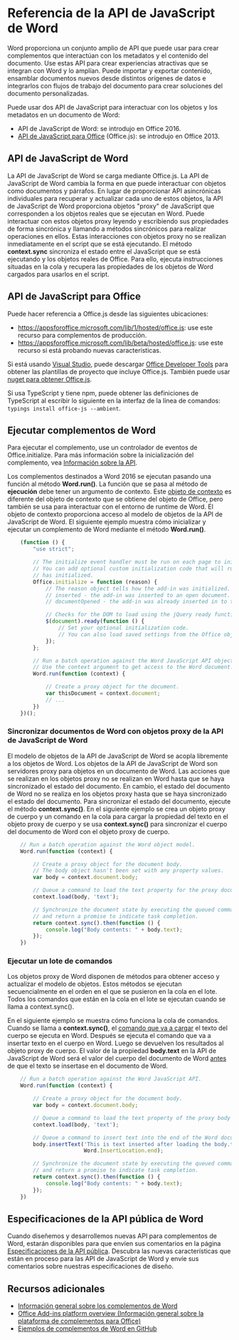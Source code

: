 # <a name="word-javascript-api-reference"></a>Referencia de la API de JavaScript de Word

Word proporciona un conjunto amplio de API que puede usar para crear complementos que interactúan con los metadatos y el contenido del documento. Use estas API para crear experiencias atractivas que se integran con Word y lo amplían. Puede importar y exportar contenido, ensamblar documentos nuevos desde distintos orígenes de datos e integrarlos con flujos de trabajo del documento para crear soluciones del documento personalizadas.

Puede usar dos API de JavaScript para interactuar con los objetos y los metadatos en un documento de Word:

- API de JavaScript de Word: se introdujo en Office 2016.
- [API de JavaScript para Office](../javascript-api-for-office.md) (Office.js): se introdujo en Office 2013.

## <a name="word-javascript-api"></a>API de JavaScript de Word

La API de JavaScript de Word se carga mediante Office.js. La API de JavaScript de Word cambia la forma en que puede interactuar con objetos como documentos y párrafos. En lugar de proporcionar API asincrónicas individuales para recuperar y actualizar cada uno de estos objetos, la API de JavaScript de Word proporciona objetos "proxy" de JavaScript que corresponden a los objetos reales que se ejecutan en Word. Puede interactuar con estos objetos proxy leyendo y escribiendo sus propiedades de forma sincrónica y llamando a métodos sincrónicos para realizar operaciones en ellos. Estas interacciones con objetos proxy no se realizan inmediatamente en el script que se está ejecutando. El método **context.sync** sincroniza el estado entre el JavaScript que se está ejecutando y los objetos reales de Office. Para ello, ejecuta instrucciones situadas en la cola y recupera las propiedades de los objetos de Word cargados para usarlos en el script.

## <a name="javascript-api-for-office"></a>API de JavaScript para Office

Puede hacer referencia a Office.js desde las siguientes ubicaciones:

* https://appsforoffice.microsoft.com/lib/1/hosted/office.js: use este recurso para complementos de producción.
* https://appsforoffice.microsoft.com/lib/beta/hosted/office.js: use este recurso si está probando nuevas características.

Si está usando [Visual Studio](https://www.visualstudio.com/products/free-developer-offers-vs), puede descargar [Office Developer Tools](https://www.visualstudio.com/features/office-tools-vs.aspx) para obtener las plantillas de proyecto que incluye Office.js.  También puede usar [nuget para obtener Office.js](https://www.nuget.org/packages/Microsoft.Office.js/).

Si usa TypeScript y tiene npm, puede obtener las definiciones de TypeScript al escribir lo siguiente en la interfaz de la línea de comandos: ```typings install office-js --ambient```.

## <a name="running-word-add-ins"></a>Ejecutar complementos de Word

Para ejecutar el complemento, use un controlador de eventos de Office.initialize. Para más información sobre la inicialización del complemento, vea [Información sobre la API](../../docs/develop/understanding-the-javascript-api-for-office.md).

Los complementos destinados a Word 2016 se ejecutan pasando una función al método **Word.run()**. La función que se pasa al método de **ejecución** debe tener un argumento de contexto. Este [objeto de contexto](../../reference/word/requestcontext.md) es diferente del objeto de contexto que se obtiene del objeto de Office, pero también se usa para interactuar con el entorno de runtime de Word. El objeto de contexto proporciona acceso al modelo de objetos de la API de JavaScript de Word. El siguiente ejemplo muestra cómo inicializar y ejecutar un complemento de Word mediante el método **Word.run()**.

```js
    (function () {
        "use strict";

        // The initialize event handler must be run on each page to initialize Office JS.
        // You can add optional custom initialization code that will run after OfficeJS
        // has initialized.
        Office.initialize = function (reason) {
            // The reason object tells how the add-in was initialized. The values can be:
            // inserted - the add-in was inserted to an open document.
            // documentOpened - the add-in was already inserted in to the document and the document was opened.

            // Checks for the DOM to load using the jQuery ready function.
            $(document).ready(function () {
                // Set your optional initialization code.
                // You can also load saved settings from the Office object.
            });
        };

        // Run a batch operation against the Word JavaScript API object model.
        // Use the context argument to get access to the Word document.
        Word.run(function (context) {

            // Create a proxy object for the document.
            var thisDocument = context.document;
            // ...
        })
    })();
```

### <a name="synchronizing-word-documents-with-word-javascript-api-proxy-objects"></a>Sincronizar documentos de Word con objetos proxy de la API de JavaScript de Word

El modelo de objetos de la API de JavaScript de Word se acopla libremente a los objetos de Word. Los objetos de la API de JavaScript de Word son servidores proxy para objetos en un documento de Word. Las acciones que se realizan en los objetos proxy no se realizan en Word hasta que se haya sincronizado el estado del documento. En cambio, el estado del documento de Word no se realiza en los objetos proxy hasta que se haya sincronizado el estado del documento. Para sincronizar el estado del documento, ejecute el método **context.sync()**. En el siguiente ejemplo se crea un objeto proxy de cuerpo y un comando en la cola para cargar la propiedad del texto en el objeto proxy de cuerpo y se usa **context.sync()** para sincronizar el cuerpo del documento de Word con el objeto proxy de cuerpo.

```js
    // Run a batch operation against the Word object model.
    Word.run(function (context) {

        // Create a proxy object for the document body.
        // The body object hasn't been set with any property values.
        var body = context.document.body;

        // Queue a command to load the text property for the proxy document body object.
        context.load(body, 'text');

        // Synchronize the document state by executing the queued commands,
        // and return a promise to indicate task completion.
        return context.sync().then(function () {
            console.log("Body contents: " + body.text);
        });
    })
```

### <a name="executing-a-batch-of-commands"></a>Ejecutar un lote de comandos

Los objetos proxy de Word disponen de métodos para obtener acceso y actualizar el modelo de objetos. Estos métodos se ejecutan secuencialmente en el orden en el que se pusieron en la cola en el lote. Todos los comandos que están en la cola en el lote se ejecutan cuando se llama a context.sync().

En el siguiente ejemplo se muestra cómo funciona la cola de comandos. Cuando se llama a **context.sync()**, el [comando que va a cargar](../../reference/word/loadoption.md) el texto del cuerpo se ejecuta en Word. Después se ejecuta el comando que va a insertar texto en el cuerpo en Word. Luego se devuelven los resultados al objeto proxy de cuerpo. El valor de la propiedad **body.text** en la API de JavaScript de Word será el valor del cuerpo del documento de Word <u>antes</u> de que el texto se insertase en el documento de Word.


```js
    // Run a batch operation against the Word JavaScript API.
    Word.run(function (context) {

        // Create a proxy object for the document body.
        var body = context.document.body;

        // Queue a command to load the text property of the proxy body object.
        context.load(body, 'text');

        // Queue a command to insert text into the end of the Word document body.
        body.insertText('This is text inserted after loading the body.text property',
                        Word.InsertLocation.end);

        // Synchronize the document state by executing the queued commands,
        // and return a promise to indicate task completion.
        return context.sync().then(function () {
            console.log("Body contents: " + body.text);
        });
    })
```

## <a name="open-word-api-specifications"></a>Especificaciones de la API pública de Word

Cuando diseñemos y desarrollemos nuevas API para complementos de Word, estarán disponibles para que envíen sus comentarios en la página [Especificaciones de la API pública](../../reference/openspec.md). Descubra las nuevas características que están en proceso para las API de JavaScript de Word y envíe sus comentarios sobre nuestras especificaciones de diseño.

## <a name="additional-resources"></a>Recursos adicionales

* [Información general sobre los complementos de Word](../../docs/word/word-add-ins-programming-overview.md )
* [Office Add-ins platform overview (Información general sobre la plataforma de complementos para Office)](../../docs/overview/office-add-ins.md)
* [Ejemplos de complementos de Word en GitHub](https://github.com/OfficeDev?utf8=%E2%9C%93&query=Word)
